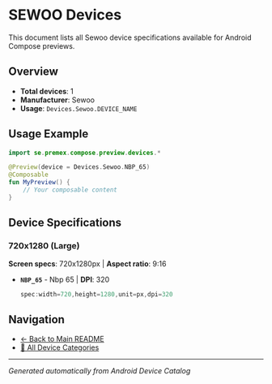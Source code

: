 # SEWOO Devices

This document lists all Sewoo device specifications available for Android Compose previews.

## Overview

- **Total devices**: 1
- **Manufacturer**: Sewoo
- **Usage**: `Devices.Sewoo.DEVICE_NAME`

## Usage Example

```kotlin
import se.premex.compose.preview.devices.*

@Preview(device = Devices.Sewoo.NBP_65)
@Composable
fun MyPreview() {
    // Your composable content
}
```

## Device Specifications

### 720x1280 (Large)

**Screen specs**: 720x1280px | **Aspect ratio**: 9:16

- **`NBP_65`** - Nbp 65 | **DPI**: 320
  ```kotlin
  spec:width=720,height=1280,unit=px,dpi=320
  ```

## Navigation

- [← Back to Main README](../../README.md)
- [📱 All Device Categories](../README.md)

---
*Generated automatically from Android Device Catalog*
